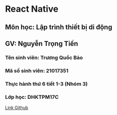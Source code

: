 # React Native

## Môn học: Lập trình thiết bị di động 

## GV: Nguyễn Trọng Tiến 

### Tên sinh viên: Trương Quốc Bảo

### Mã số sinh viên: 21017351

### Thực hành thứ 6 tiết 1-3 (Nhóm 3)

### Lớp học: DHKTPM17C

[Link Github][1]

[1]: <https://github.com/Bao44>
